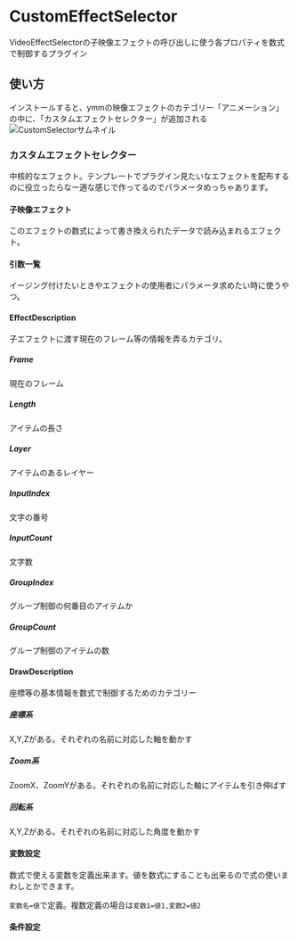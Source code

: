 # CustomEffectSelector
VideoEffectSelectorの子映像エフェクトの呼び出しに使う各プロパティを数式で制御するプラグイン

## 使い方
インストールすると、ymmの映像エフェクトのカテゴリー「アニメーション」の中に、「カスタムエフェクトセレクター」が追加される
![CustomSelectorサムネイル](https://github.com/user-attachments/assets/a24db31e-737d-4e24-abe8-69b597d9c8aa)

### カスタムエフェクトセレクター
中核的なエフェクト。テンプレートでプラグイン見たいなエフェクトを配布するのに役立ったらなー適な感じで作ってるのでパラメータめっちゃあります。
#### 子映像エフェクト
このエフェクトの数式によって書き換えられたデータで読み込まれるエフェクト。
#### 引数一覧
イージング付けたいときやエフェクトの使用者にパラメータ求めたい時に使うやつ。
#### EffectDescription
子エフェクトに渡す現在のフレーム等の情報を弄るカテゴリ。
##### Frame
現在のフレーム
##### Length
アイテムの長さ
##### Layer
アイテムのあるレイヤー
##### InputIndex
文字の番号
##### InputCount
文字数
##### GroupIndex
グループ制御の何番目のアイテムか
##### GroupCount
グループ制御のアイテムの数
#### DrawDescription
座標等の基本情報を数式で制御するためのカテゴリー
##### 座標系
X,Y,Zがある。それぞれの名前に対応した軸を動かす
##### Zoom系
ZoomX、ZoomYがある。それぞれの名前に対応した軸にアイテムを引き伸ばす
##### 回転系
X,Y,Zがある。それぞれの名前に対応した角度を動かす
#### 変数設定
数式で使える変数を定義出来ます。値を数式にすることも出来るので式の使いまわしとかできます。

`変数名=値`で定義。複数定義の場合は`変数1=値1,変数2=値2`
#### 条件設定
